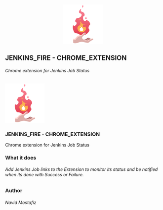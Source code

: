 <p align="center">
<img width="128" height="128" src="https://github.com/navidmostafiz/CRYPTO_FIRE/blob/master/icon_128.png">
<h2>JENKINS_FIRE - CHROME_EXTENSION</h2>
<h6>Chrome extension for Jenkins Job Status</h6>
</p>




![JENKINS_FIRE](https://github.com/navidmostafiz/CRYPTO_FIRE/blob/master/icon_128.png "JENKINS FIRE LOGO") 
### JENKINS_FIRE - CHROME_EXTENSION
Chrome extension for Jenkins Job Status

### What it does
###### Add Jenkins Job links to the Extension to monitor its status and be notified when its done with Success or Failure.

### Author
###### Navid Mostafiz
